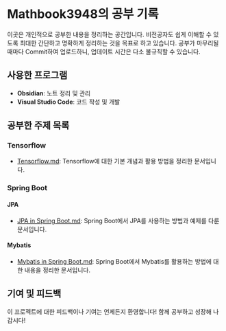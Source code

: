 # Mathbook3948의 공부 기록

이곳은 개인적으로 공부한 내용을 정리하는 공간입니다. 비전공자도 쉽게 이해할 수 있도록 최대한 간단하고 명확하게 정리하는 것을 목표로 하고 있습니다. 공부가 마무리될 때마다 Commit하여 업로드하니, 업데이트 시간은 다소 불규칙할 수 있습니다.

## 사용한 프로그램
- **Obsidian**: 노트 정리 및 관리
- **Visual Studio Code**: 코드 작성 및 개발

## 공부한 주제 목록
### Tensorflow
- [Tensorflow.md](./Tensorflow.md): Tensorflow에 대한 기본 개념과 활용 방법을 정리한 문서입니다.

### Spring Boot
#### JPA
- [JPA in Spring Boot.md](./JPA%20in%20Spring%20Boot.md): Spring Boot에서 JPA를 사용하는 방법과 예제를 다룬 문서입니다.

#### Mybatis
- [Mybatis in Spring Boot.md](./S): Spring Boot에서 Mybatis를 활용하는 방법에 대한 내용을 정리한 문서입니다.

## 기여 및 피드백
이 프로젝트에 대한 피드백이나 기여는 언제든지 환영합니다! 함께 공부하고 성장해 나갑시다!
